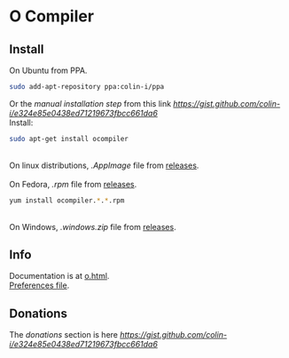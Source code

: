 # O Compiler

## Install
On Ubuntu from PPA.
```sh
sudo add-apt-repository ppa:colin-i/ppa
```
Or the *manual installation step* from this link *https://gist.github.com/colin-i/e324e85e0438ed71219673fbcc661da6* \
Install:
```sh
sudo apt-get install ocompiler
```
\
On linux distributions, <i>.AppImage</i> file from [releases](https://github.com/colin-i/o/releases).\
\
On Fedora, <i>.rpm</i> file from [releases](https://github.com/colin-i/o/releases).
```sh
yum install ocompiler.*.*.rpm
```
\
On Windows, <i>.windows.zip</i> file from [releases](https://github.com/colin-i/o/releases).

## Info
Documentation is at [o.html](https://htmlpreview.github.io/?https://github.com/colin-i/o/blob/master/o.html).\
[Preferences file](https://raw.githubusercontent.com/colin-i/o/master/.ocompiler.txt).

## Donations
The *donations* section is here
*https://gist.github.com/colin-i/e324e85e0438ed71219673fbcc661da6*
